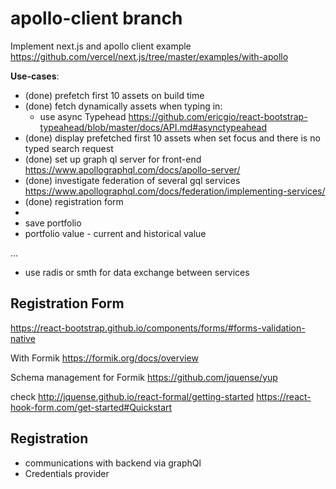 # apollo-client branch

Implement next.js and apollo client example https://github.com/vercel/next.js/tree/master/examples/with-apollo

**Use-cases**:
- (done) prefetch first 10 assets on build time
- (done) fetch dynamically assets when typing in:
    - use async Typehead https://github.com/ericgio/react-bootstrap-typeahead/blob/master/docs/API.md#asynctypeahead
- (done) display prefetched first 10 assets when set focus and there is no typed search request
- (done) set up graph ql server for front-end https://www.apollographql.com/docs/apollo-server/ 
- (done) investigate federation of several gql services https://www.apollographql.com/docs/federation/implementing-services/
- (done) registration form 
- 
- save portfolio
- portfolio value - current and historical value 
 
... 
- use radis or smth for data exchange between services

## Registration Form
https://react-bootstrap.github.io/components/forms/#forms-validation-native

With Formik https://formik.org/docs/overview 

Schema management for Formik https://github.com/jquense/yup   

check http://jquense.github.io/react-formal/getting-started
https://react-hook-form.com/get-started#Quickstart

## Registration
- communications with backend via graphQl 
- Credentials provider
    
 
   



